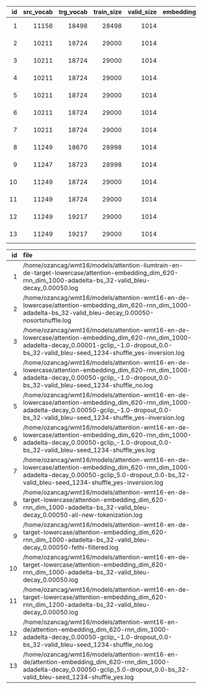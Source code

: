 |   id |   src_vocab |   trg_vocab |   train_size |   valid_size |   embedding_dim |   rnn_dim | bleu        | meteor     | loss        |
|-----:|------------:|------------:|-------------:|-------------:|----------------:|----------:|:------------|:-----------|:------------|
|    1 |       11156 |       18498 |        28498 |         1014 |             620 |      1000 | 33.880 (24) | 0.518 (24) | 28.386 (24) |
|    2 |       10211 |       18724 |        29000 |         1014 |             620 |      1000 | 31.970 (25) | 0.496 (25) | 30.425 (25) |
|    3 |       10211 |       18724 |        29000 |         1014 |             620 |      1000 | 28.500 (8)  | 0.476 (8)  | 29.872 (5)  |
|    4 |       10211 |       18724 |        29000 |         1014 |             620 |      1000 | 32.010 (34) | -          | 30.293 (32) |
|    5 |       10211 |       18724 |        29000 |         1014 |             620 |      1000 | 32.450 (29) | 0.504 (29) | 28.257 (29) |
|    6 |       10211 |       18724 |        29000 |         1014 |             620 |      1000 | 28.460 (21) | 0.493 (21) | 28.995 (24) |
|    7 |       10211 |       18724 |        29000 |         1014 |             620 |      1000 | 32.580 (25) | 0.512 (25) | 28.055 (35) |
|    8 |       11249 |       18670 |        28998 |         1014 |             620 |      1000 | 33.830 (17) | 0.544 (17) | 28.260 (17) |
|    9 |       11247 |       18723 |        28998 |         1014 |             620 |      1000 | 35.020 (17) | 0.539 (17) | 27.967 (17) |
|   10 |       11249 |       18724 |        29000 |         1014 |             620 |      1000 | 35.480 (17) | 0.540 (17) | 28.125 (17) |
|   11 |       11249 |       18724 |        29000 |         1014 |             620 |      1200 | 34.420 (17) | 0.541 (17) | 28.151 (17) |
|   12 |       11249 |       19217 |        29000 |         1014 |             620 |      1000 | 35.090 (17) | 0.534 (17) | 27.984 (17) |
|   13 |       11249 |       19217 |        29000 |         1014 |             620 |      1000 | 30.920 (22) | 0.495 (22) | 28.462 (28) |

|   id | file                                                                                                                                                                                                   |
|-----:|:-------------------------------------------------------------------------------------------------------------------------------------------------------------------------------------------------------|
|    1 | /home/ozancag/wmt16/models/attention-liumtrain-en-de-target-lowercase/attention-embedding_dim_620-rnn_dim_1000-adadelta-bs_32-valid_bleu-decay_0.00050.log                                             |
|    2 | /home/ozancag/wmt16/models/attention-wmt16-en-de-lowercase/attention-embedding_dim_620-rnn_dim_1000-adadelta-bs_32-valid_bleu-decay_0.00050-nosortshuffle.log                                          |
|    3 | /home/ozancag/wmt16/models/attention-wmt16-en-de-lowercase/attention-embedding_dim_620-rnn_dim_1000-adadelta-decay_0.00001-gclip_-1.0-dropout_0.0-bs_32-valid_bleu-seed_1234-shuffle_yes-inversion.log |
|    4 | /home/ozancag/wmt16/models/attention-wmt16-en-de-lowercase/attention-embedding_dim_620-rnn_dim_1000-adadelta-decay_0.00050-gclip_-1.0-dropout_0.0-bs_32-valid_bleu-seed_1234-shuffle_no.log            |
|    5 | /home/ozancag/wmt16/models/attention-wmt16-en-de-lowercase/attention-embedding_dim_620-rnn_dim_1000-adadelta-decay_0.00050-gclip_-1.0-dropout_0.0-bs_32-valid_bleu-seed_1234-shuffle_yes-inversion.log |
|    6 | /home/ozancag/wmt16/models/attention-wmt16-en-de-lowercase/attention-embedding_dim_620-rnn_dim_1000-adadelta-decay_0.00050-gclip_-1.0-dropout_0.0-bs_32-valid_bleu-seed_1234-shuffle_yes.log           |
|    7 | /home/ozancag/wmt16/models/attention-wmt16-en-de-lowercase/attention-embedding_dim_620-rnn_dim_1000-adadelta-decay_0.00050-gclip_5.0-dropout_0.0-bs_32-valid_bleu-seed_1234-shuffle_yes-inversion.log  |
|    8 | /home/ozancag/wmt16/models/attention-wmt16-en-de-target-lowercase/attention-embedding_dim_620-rnn_dim_1000-adadelta-bs_32-valid_bleu-decay_0.00050-all-new-tokenization.log                            |
|    9 | /home/ozancag/wmt16/models/attention-wmt16-en-de-target-lowercase/attention-embedding_dim_620-rnn_dim_1000-adadelta-bs_32-valid_bleu-decay_0.00050-fethi-filtered.log                                  |
|   10 | /home/ozancag/wmt16/models/attention-wmt16-en-de-target-lowercase/attention-embedding_dim_620-rnn_dim_1000-adadelta-bs_32-valid_bleu-decay_0.00050.log                                                 |
|   11 | /home/ozancag/wmt16/models/attention-wmt16-en-de-target-lowercase/attention-embedding_dim_620-rnn_dim_1200-adadelta-bs_32-valid_bleu-decay_0.00050.log                                                 |
|   12 | /home/ozancag/wmt16/models/attention-wmt16-en-de/attention-embedding_dim_620-rnn_dim_1000-adadelta-decay_0.00050-gclip_-1.0-dropout_0.0-bs_32-valid_bleu-seed_1234-shuffle_no.log                      |
|   13 | /home/ozancag/wmt16/models/attention-wmt16-en-de/attention-embedding_dim_620-rnn_dim_1000-adadelta-decay_0.00050-gclip_5.0-dropout_0.0-bs_32-valid_bleu-seed_1234-shuffle_yes.log                      |
